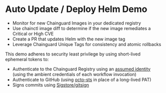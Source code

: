 # Auto Update / Deploy Helm Demo

* Monitor for new Chainguard Images in your dedicated registry
* Use chainctl image diff to determine if the new image remediates a Critical or High CVE
* Create a PR that updates Helm with the new image tag
* Leverage Chainguard Unique Tags for consistency and atomic rollbacks

This demo adheres to security least privilege by using short-lived ephemeral tokens to:
* Authenticate to the Chainguard Registry using an [assumed identity](https://edu.chainguard.dev/chainguard/administration/iam-organizations/assumable-ids/) (using the ambient credentials of each workflow invocation)
* Authenticate to GitHub (using [octo-sts](https://www.chainguard.dev/unchained/the-end-of-github-pats-you-cant-leak-what-you-dont-have) in place of a long-lived PAT) 
* Signs commits using [Sigstore/gitsign](https://docs.sigstore.dev/cosign/signing/gitsign/)

